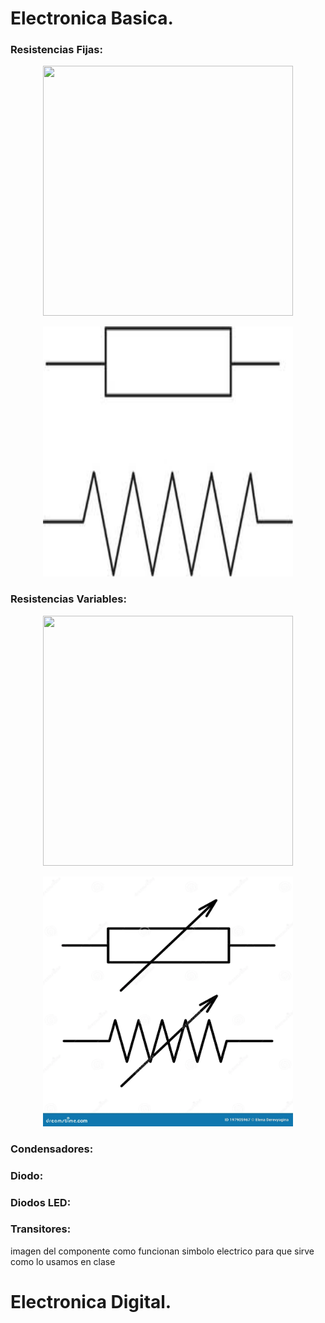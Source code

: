 # Electronica Basica.

### __Resistencias Fijas:__
<p align="center">
<img src="Imagenes/resistencia_fijas (1).avif" width="400" height="400" height="400" />                                                     </p>
 
<p align="center">
<img src="Imagenes/simbolo_resisitencia.jpg" width="400" height="400" />
</p>


### __Resistencias Variables:__

 <p align="center">
<img src="Imagenes/resistencia_fijas (1).avif" width="400" height="400" height="400" />                                                     </p>
 
 
 <p align="center">
<img src="Imagenes/simbolo_resistencia variable.webp" width="400" height="400" />
</p>      




### __Condensadores:__



### __Diodo:__



### __Diodos LED:__




### __Transitores:__


imagen del componente
 como funcionan
simbolo electrico
para que sirve
como lo usamos en clase





# Electronica Digital.
